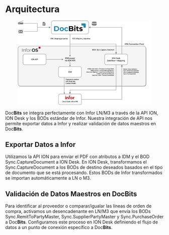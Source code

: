 # Arquitectura

<figure><img src=".gitbook/assets/DocBits_D_Doc2-Infor-1.png" alt=""><figcaption></figcaption></figure>

Doc**Bits** se integra perfectamente con Infor LN/M3 a través de la API ION, ION Desk y los BODs estándar de Infor. Nuestra integración de API nos permite exportar datos a Infor y realizar validación de datos maestros en Doc**Bits**.

## Exportar Datos a Infor

Utilizamos la API ION para enviar el PDF con atributos a IDM y el BOD Sync.CaptureDocument a ION Desk. En ION Desk, transformamos el Sync.CaptureDocument a los BODs de destino deseados basados en el tipo de documento que se está procesando. Estos BODs de Infor transformados se importan automáticamente a LN o M3.

## Validación de Datos Maestros en DocBits

Para identificar al proveedor o comparar/igualar las líneas de orden de compra, activamos un desencadenante en LN/M3 que envía los BODs Sync.RemitToPartyMaster, Sync.SupplierPartyMaster y Sync.PurchaseOrder a Doc**Bits**. Configuramos este proceso en ION Desk definiendo el flujo de datos a un punto de conexión específico a Doc**Bits**.

